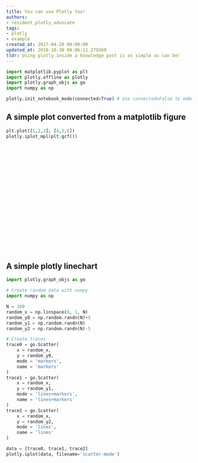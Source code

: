 ```yaml
---
title: You can use Plotly too!
authors:
- resident_plotly_advocate
tags:
- plotly
- example
created_at: 2017-04-20 00:00:00
updated_at: 2018-10-30 09:06:11.279360
tldr: Using plotly inside a knowledge post is as simple as can be!
---
```


```python
import matplotlib.pyplot as plt
import plotly.offline as plotly
import plotly.graph_objs as go
import numpy as np

plotly.init_notebook_mode(connected=True) # Use connected=False to embed javascript in notebook
```


<script>requirejs.config({paths: { 'plotly': ['https://cdn.plot.ly/plotly-latest.min']},});if(!window.Plotly) {{require(['plotly'],function(plotly) {window.Plotly=plotly;});}}</script>


## A simple plot converted from a matplotlib figure


```python
plt.plot([1,2,3], [4,5,6])
plotly.iplot_mpl(plt.gcf())
```


<div id="33fbbd3c-ce0f-4786-af70-4ca623f54adb" style="height: 288px; width: 432px;" class="plotly-graph-div"></div><script type="text/javascript">require(["plotly"], function(Plotly) { window.PLOTLYENV=window.PLOTLYENV || {};window.PLOTLYENV.BASE_URL="https://plot.ly";Plotly.newPlot("33fbbd3c-ce0f-4786-af70-4ca623f54adb", [{"name": "_line0", "yaxis": "y", "mode": "lines", "xaxis": "x", "y": [4.0, 5.0, 6.0], "x": [1.0, 2.0, 3.0], "line": {"color": "rgba (31, 119, 180, 1)", "dash": "solid", "width": 1.5}, "type": "scatter", "uid": "8b6b194f-dc1a-11e8-9881-f45c89bd637d"}], {"autosize": false, "yaxis": {"tickfont": {"size": 10.0}, "domain": [0.0, 1.0], "ticks": "inside", "showgrid": false, "range": [3.9, 6.1], "mirror": "ticks", "zeroline": false, "showline": true, "nticks": 11, "type": "linear", "anchor": "x", "side": "left"}, "showlegend": false, "height": 288, "width": 432, "xaxis": {"tickfont": {"size": 10.0}, "domain": [0.0, 1.0], "ticks": "inside", "showgrid": false, "range": [0.9, 3.1], "mirror": "ticks", "zeroline": false, "showline": true, "nticks": 11, "type": "linear", "anchor": "y", "side": "bottom"}, "hovermode": "closest", "margin": {"r": 43, "b": 36, "pad": 0, "l": 54, "t": 34}}, {"linkText": "Export to plot.ly", "showLink": true})});</script>


## A simple plotly linechart


```python
import plotly.graph_objs as go

# Create random data with numpy
import numpy as np

N = 100
random_x = np.linspace(0, 1, N)
random_y0 = np.random.randn(N)+5
random_y1 = np.random.randn(N)
random_y2 = np.random.randn(N)-5

# Create traces
trace0 = go.Scatter(
    x = random_x,
    y = random_y0,
    mode = 'markers',
    name = 'markers'
)
trace1 = go.Scatter(
    x = random_x,
    y = random_y1,
    mode = 'lines+markers',
    name = 'lines+markers'
)
trace2 = go.Scatter(
    x = random_x,
    y = random_y2,
    mode = 'lines',
    name = 'lines'
)

data = [trace0, trace1, trace2]
plotly.iplot(data, filename='scatter-mode')

```


<div id="8d897c3f-d42f-4f1b-b768-63b229ff6718" style="height: 525px; width: 100%;" class="plotly-graph-div"></div><script type="text/javascript">require(["plotly"], function(Plotly) { window.PLOTLYENV=window.PLOTLYENV || {};window.PLOTLYENV.BASE_URL="https://plot.ly";Plotly.newPlot("8d897c3f-d42f-4f1b-b768-63b229ff6718", [{"uid": "8d067ffd-dc1a-11e8-8614-f45c89bd637d", "mode": "markers", "y": [3.8488180908692784, 5.562583838840099, 4.619754184649033, 2.5224918306063597, 4.977683431884824, 4.845624140221114, 5.818343432045142, 4.542699313562519, 4.436630182170063, 4.256700227135444, 6.342651288681086, 4.621812461469335, 4.190165471576267, 6.730746824901353, 6.260678127643969, 6.387810091046884, 5.642508370723093, 5.510117137894778, 5.134081072640017, 4.130781381053581, 5.999853853372684, 4.214222165272648, 5.668463445326619, 4.4678015757192835, 3.5439156101311537, 6.578139613741061, 5.924609735985488, 5.561116560527603, 3.2263751489079144, 4.951325867529279, 6.359709125174037, 5.661186602618447, 3.581220651189803, 5.4415866377764, 6.780259031082466, 6.391483989099284, 5.5363372191561915, 3.778328720037983, 5.487759664248783, 5.6673139365334455, 5.722332077897709, 5.790750255890163, 6.940839613351118, 5.209661307042957, 5.0976410877645, 3.1169501611570123, 3.4844822361020973, 3.649407623764829, 4.807867896936491, 2.6455919084115194, 3.8722257905760618, 3.9825708244764595, 5.5597714585615545, 1.9604207414704269, 4.3830593248648695, 4.082652306829053, 3.934730328767359, 5.469817165667526, 5.631049869030656, 4.389036634198018, 5.604534468483129, 5.334733346509736, 5.480853708353445, 4.236818227676662, 4.765308285872919, 4.120224125999327, 5.595743746281416, 6.484212422927389, 3.8599667883619517, 4.21809860726382, 4.587779458797194, 6.596287038607658, 5.826184922648099, 4.613841335542104, 5.285960720126054, 4.757040503466678, 5.53666522397113, 4.90299049885087, 5.406038492922259, 3.701472915393733, 5.28348612385946, 3.7984905426078006, 4.093090599524069, 3.5253888081785956, 3.5721521262602702, 5.981237379686701, 4.654436108835314, 4.897971652631787, 4.444462663966244, 6.454077229577468, 5.768726096317866, 5.59640760541981, 3.101003518171323, 4.601598229559522, 3.3641348740167807, 6.255162492141317, 4.502614335528841, 4.96034676505793, 5.0589059902154165, 7.8421963352198185], "x": [0.0, 0.010101010101010102, 0.020202020202020204, 0.030303030303030304, 0.04040404040404041, 0.05050505050505051, 0.06060606060606061, 0.07070707070707072, 0.08080808080808081, 0.09090909090909091, 0.10101010101010102, 0.11111111111111112, 0.12121212121212122, 0.13131313131313133, 0.14141414141414144, 0.15151515151515152, 0.16161616161616163, 0.17171717171717174, 0.18181818181818182, 0.19191919191919193, 0.20202020202020204, 0.21212121212121213, 0.22222222222222224, 0.23232323232323235, 0.24242424242424243, 0.25252525252525254, 0.26262626262626265, 0.27272727272727276, 0.2828282828282829, 0.29292929292929293, 0.30303030303030304, 0.31313131313131315, 0.32323232323232326, 0.33333333333333337, 0.3434343434343435, 0.3535353535353536, 0.36363636363636365, 0.37373737373737376, 0.38383838383838387, 0.393939393939394, 0.4040404040404041, 0.4141414141414142, 0.42424242424242425, 0.43434343434343436, 0.4444444444444445, 0.4545454545454546, 0.4646464646464647, 0.4747474747474748, 0.48484848484848486, 0.494949494949495, 0.5050505050505051, 0.5151515151515152, 0.5252525252525253, 0.5353535353535354, 0.5454545454545455, 0.5555555555555556, 0.5656565656565657, 0.5757575757575758, 0.5858585858585859, 0.595959595959596, 0.6060606060606061, 0.6161616161616162, 0.6262626262626263, 0.6363636363636365, 0.6464646464646465, 0.6565656565656566, 0.6666666666666667, 0.6767676767676768, 0.686868686868687, 0.696969696969697, 0.7070707070707072, 0.7171717171717172, 0.7272727272727273, 0.7373737373737375, 0.7474747474747475, 0.7575757575757577, 0.7676767676767677, 0.7777777777777778, 0.787878787878788, 0.797979797979798, 0.8080808080808082, 0.8181818181818182, 0.8282828282828284, 0.8383838383838385, 0.8484848484848485, 0.8585858585858587, 0.8686868686868687, 0.8787878787878789, 0.888888888888889, 0.8989898989898991, 0.9090909090909092, 0.9191919191919192, 0.9292929292929294, 0.9393939393939394, 0.9494949494949496, 0.9595959595959597, 0.9696969696969697, 0.9797979797979799, 0.98989898989899, 1.0], "type": "scatter", "name": "markers"}, {"uid": "8d068254-dc1a-11e8-aea9-f45c89bd637d", "mode": "lines+markers", "y": [-1.46073384382496, 1.5277630070846524, 0.3900626312694864, 1.1392505693587063, -0.11805574753017793, -0.4151588005704849, -0.8837439402354286, -2.2259521243644738, 0.46910140354222185, -1.1182276246473852, -0.3387991116873644, 0.010778650816605439, 1.5192399769463296, 1.442403172268328, 0.14378085491363707, 1.644541022184531, 1.655140915615169, 2.0584463325692757, -0.19469012752801632, -3.1504451661678092, -0.11291771444292706, -1.0024869513161174, -1.3688340656452387, -0.6072183263800908, -0.22359303786926008, -0.07259975832600421, 0.5182796214184663, -0.0056330699011525745, 0.5159472984310931, 1.4974297909329224, 0.23311810588049897, -0.7485720219353701, 1.0296758071608823, 0.2617704858040196, -0.4747145595956634, 1.2238428100946748, 0.11924597889818543, 0.45209839880097885, -2.211345907257369, -1.036152744815245, 0.041367664081347094, 0.18629513412621246, 1.2102712911777984, 0.6600940057792503, 0.24068298698033858, -0.9383196950328901, 0.3664312261451587, 1.885869959249402, -1.1884862890955779, 0.39554131921550384, 0.4218464992630267, -0.6722322101517234, -0.5968806753290126, -0.7137180727496332, 2.358874457578725, 0.3632111016201538, 0.055963943504900575, -0.20919562249033904, 0.9614120843043618, 1.630676175369357, 0.9920306297094993, 0.9902386658946943, -0.3765366778265953, 1.9120513991226349, -0.031079047876684692, 0.27692442866101186, 1.6590704454492582, -0.9636658986649989, -2.795017143481506, 0.2227300180973226, -0.8808872878047487, -1.11921375722705, 1.4636965339302848, 1.6744226585966444, 0.2514525613653296, -0.7414004958784588, 0.5232767315912283, -1.6694790550273704, -0.7666084395244517, -0.17321747460070092, -0.24281276986380912, -0.7353484395686244, -0.6814242062567729, 0.1937746371784155, 0.29411473099722346, -3.097569604766383, -0.30865820482114503, 0.17769257451283174, 0.9743355628714193, -0.4958617608890231, 1.2678390687619494, -0.19148921126096105, -0.42072665773030765, -1.6183341670276303, -0.6266970240212395, 0.896063300098341, -1.8748932370203628, 0.21521975238164953, -0.3106405819660434, 0.5582935957510136], "x": [0.0, 0.010101010101010102, 0.020202020202020204, 0.030303030303030304, 0.04040404040404041, 0.05050505050505051, 0.06060606060606061, 0.07070707070707072, 0.08080808080808081, 0.09090909090909091, 0.10101010101010102, 0.11111111111111112, 0.12121212121212122, 0.13131313131313133, 0.14141414141414144, 0.15151515151515152, 0.16161616161616163, 0.17171717171717174, 0.18181818181818182, 0.19191919191919193, 0.20202020202020204, 0.21212121212121213, 0.22222222222222224, 0.23232323232323235, 0.24242424242424243, 0.25252525252525254, 0.26262626262626265, 0.27272727272727276, 0.2828282828282829, 0.29292929292929293, 0.30303030303030304, 0.31313131313131315, 0.32323232323232326, 0.33333333333333337, 0.3434343434343435, 0.3535353535353536, 0.36363636363636365, 0.37373737373737376, 0.38383838383838387, 0.393939393939394, 0.4040404040404041, 0.4141414141414142, 0.42424242424242425, 0.43434343434343436, 0.4444444444444445, 0.4545454545454546, 0.4646464646464647, 0.4747474747474748, 0.48484848484848486, 0.494949494949495, 0.5050505050505051, 0.5151515151515152, 0.5252525252525253, 0.5353535353535354, 0.5454545454545455, 0.5555555555555556, 0.5656565656565657, 0.5757575757575758, 0.5858585858585859, 0.595959595959596, 0.6060606060606061, 0.6161616161616162, 0.6262626262626263, 0.6363636363636365, 0.6464646464646465, 0.6565656565656566, 0.6666666666666667, 0.6767676767676768, 0.686868686868687, 0.696969696969697, 0.7070707070707072, 0.7171717171717172, 0.7272727272727273, 0.7373737373737375, 0.7474747474747475, 0.7575757575757577, 0.7676767676767677, 0.7777777777777778, 0.787878787878788, 0.797979797979798, 0.8080808080808082, 0.8181818181818182, 0.8282828282828284, 0.8383838383838385, 0.8484848484848485, 0.8585858585858587, 0.8686868686868687, 0.8787878787878789, 0.888888888888889, 0.8989898989898991, 0.9090909090909092, 0.9191919191919192, 0.9292929292929294, 0.9393939393939394, 0.9494949494949496, 0.9595959595959597, 0.9696969696969697, 0.9797979797979799, 0.98989898989899, 1.0], "type": "scatter", "name": "lines+markers"}, {"uid": "8d068375-dc1a-11e8-9940-f45c89bd637d", "mode": "lines", "y": [-4.029367838190571, -4.253828465519604, -6.111822816636616, -7.254312290425107, -5.342851996898738, -5.481430120091922, -4.800692176486111, -5.7416649566589015, -4.955294717546069, -6.165862104516631, -4.46015605195133, -2.891987129984347, -4.819365429906231, -6.7713529090489395, -6.8166657538858075, -3.1163234979888554, -4.7642908765882215, -5.5651084511408095, -5.647071397388365, -3.882914905971413, -5.773925156602129, -4.552111943734837, -4.740411096448087, -4.394888610872497, -5.476726351008776, -5.910077599509933, -5.630506794371459, -3.924414090567413, -6.662972410644729, -4.884695808206538, -6.853552603943994, -5.1060127030338105, -5.890679416654281, -3.93180877610002, -4.681172757927103, -5.1767884051138005, -4.812729523050084, -5.161282431665432, -4.776552218141897, -6.551294773936467, -6.060985708973774, -4.18136952123865, -2.978897773498874, -5.261310026968113, -4.855215871812769, -6.099004585997023, -4.545991918235912, -6.3964064166664265, -4.144688210753627, -5.43856493408625, -4.421223250468484, -4.9533256012496185, -5.603853259599726, -4.613704470951371, -4.531601243134709, -4.675702077463418, -8.09345550572193, -4.6307499336153315, -6.002702078684621, -5.060046269425465, -3.659851776735004, -4.12120053182254, -6.828595434706923, -3.9860294218714296, -4.284899668660141, -4.767440006678523, -5.435940822996185, -6.414024376944788, -5.7481941487662205, -7.590602319391497, -4.825357641459227, -3.8361458436421425, -5.2382170055124355, -5.056012529745813, -4.855035537638019, -4.425527280148442, -6.085517795369672, -5.322334615576261, -5.035497815333179, -5.6828908498601916, -4.6791334651335745, -4.845865245777879, -5.0309486199391795, -5.953044043894434, -6.577330058448415, -7.24924509101651, -5.411761299870256, -4.633749400300409, -4.785419584175334, -3.6268523528162415, -2.920797336228221, -7.027755477819117, -5.641097027735108, -3.309801072336885, -5.43075442767188, -6.8106504697280155, -4.642539619917024, -5.472470814089244, -5.13181631303109, -4.901221199684386], "x": [0.0, 0.010101010101010102, 0.020202020202020204, 0.030303030303030304, 0.04040404040404041, 0.05050505050505051, 0.06060606060606061, 0.07070707070707072, 0.08080808080808081, 0.09090909090909091, 0.10101010101010102, 0.11111111111111112, 0.12121212121212122, 0.13131313131313133, 0.14141414141414144, 0.15151515151515152, 0.16161616161616163, 0.17171717171717174, 0.18181818181818182, 0.19191919191919193, 0.20202020202020204, 0.21212121212121213, 0.22222222222222224, 0.23232323232323235, 0.24242424242424243, 0.25252525252525254, 0.26262626262626265, 0.27272727272727276, 0.2828282828282829, 0.29292929292929293, 0.30303030303030304, 0.31313131313131315, 0.32323232323232326, 0.33333333333333337, 0.3434343434343435, 0.3535353535353536, 0.36363636363636365, 0.37373737373737376, 0.38383838383838387, 0.393939393939394, 0.4040404040404041, 0.4141414141414142, 0.42424242424242425, 0.43434343434343436, 0.4444444444444445, 0.4545454545454546, 0.4646464646464647, 0.4747474747474748, 0.48484848484848486, 0.494949494949495, 0.5050505050505051, 0.5151515151515152, 0.5252525252525253, 0.5353535353535354, 0.5454545454545455, 0.5555555555555556, 0.5656565656565657, 0.5757575757575758, 0.5858585858585859, 0.595959595959596, 0.6060606060606061, 0.6161616161616162, 0.6262626262626263, 0.6363636363636365, 0.6464646464646465, 0.6565656565656566, 0.6666666666666667, 0.6767676767676768, 0.686868686868687, 0.696969696969697, 0.7070707070707072, 0.7171717171717172, 0.7272727272727273, 0.7373737373737375, 0.7474747474747475, 0.7575757575757577, 0.7676767676767677, 0.7777777777777778, 0.787878787878788, 0.797979797979798, 0.8080808080808082, 0.8181818181818182, 0.8282828282828284, 0.8383838383838385, 0.8484848484848485, 0.8585858585858587, 0.8686868686868687, 0.8787878787878789, 0.888888888888889, 0.8989898989898991, 0.9090909090909092, 0.9191919191919192, 0.9292929292929294, 0.9393939393939394, 0.9494949494949496, 0.9595959595959597, 0.9696969696969697, 0.9797979797979799, 0.98989898989899, 1.0], "type": "scatter", "name": "lines"}], {}, {"linkText": "Export to plot.ly", "showLink": true})});</script>